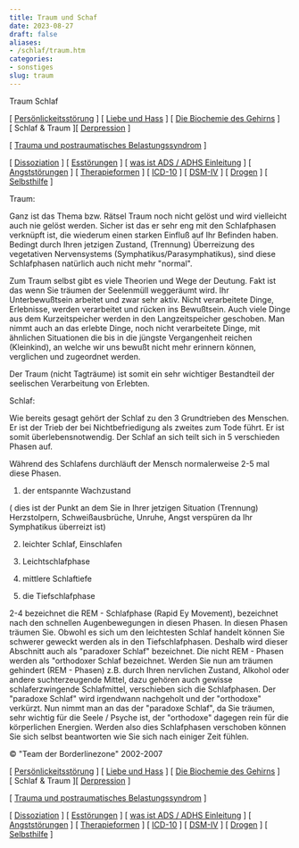 ```yaml
---
title: Traum und Schaf
date: 2023-08-27
draft: false
aliases:
- /schlaf/traum.htm
categories:
- sonstiges
slug: traum
---
```



Traum Schlaf

[ [Persönlickeitsstörung](../persstoerung/persstoerung1.html) ] [ [Liebe und Hass](../definition/liebe1.htm) ] [ [Die Biochemie des Gehirns](../biochemie/biochemie.htm) ] [ Schlaf & Traum ][ [Derpression](../depression/depri.html) ]

[ [Trauma und postraumatisches Belastungssyndrom](../trauma/trauma.htm) ]

[ [Dissoziation](../disso/dissoziation.htm) ] [ [Esstörungen](../ess/esst1.html) ] [ [was ist ADS / ADHS Einleitung](../ads/ads.html) ] [ [Angststörungen](../angststoerung/angststoerungen.htm) ] [ [Therapieformen](../theraformen/theraformen.htm) ] [ [ICD-10](../definition/icd10.htm) ] [ [DSM-IV](../definition/dsm.htm) ] [ [Drogen](../definition/definitionen_1.htm) ] [ [Selbsthilfe](../selbsthilfe/selbsthilfe.htm) ]

Traum:

Ganz ist das Thema bzw. Rätsel Traum
noch nicht gelöst und wird vielleicht auch nie gelöst werden. Sicher ist das
er sehr eng mit den Schlafphasen verknüpft ist, die wiederum einen starken Einfluß
auf Ihr Befinden haben. Bedingt durch Ihren jetzigen Zustand,
(Trennung) Überreizung des vegetativen Nervensystems
(Symphatikus/Parasymphatikus), sind diese Schlafphasen natürlich auch nicht
mehr "normal".

Zum Traum selbst gibt es viele Theorien
und Wege der Deutung. Fakt ist das wenn Sie träumen der Seelenmüll weggeräumt
wird. Ihr Unterbewußtsein arbeitet und zwar sehr aktiv. Nicht verarbeitete
Dinge, Erlebnisse, werden verarbeitet und rücken ins Bewußtsein. Auch viele
Dinge aus dem Kurzeitspeicher werden in den Langzeitspeicher geschoben. Man
nimmt auch an das erlebte Dinge, noch nicht verarbeitete Dinge, mit ähnlichen
Situationen die bis in die jüngste Vergangenheit reichen (Kleinkind), an welche
wir uns bewußt nicht mehr erinnern können, verglichen und zugeordnet werden.

Der Traum (nicht Tagträume) ist somit
ein sehr wichtiger Bestandteil der seelischen Verarbeitung von Erlebten.

Schlaf:

Wie bereits gesagt gehört der Schlaf
zu den 3 Grundtrieben des Menschen. Er
ist der Trieb der bei Nichtbefriedigung als zweites zum Tode führt. Er ist somit
überlebensnotwendig. Der Schlaf an sich teilt sich in 5 verschieden Phasen auf.

Während des Schlafens durchläuft der
Mensch normalerweise 2-5 mal diese Phasen.

1. der entspannte Wachzustand

( dies ist der Punkt an dem Sie in
Ihrer jetzigen Situation (Trennung) Herzstolpern, Schweißausbrüche, Unruhe, Angst
verspüren da Ihr Symphatikus überreizt ist)

2. leichter Schlaf, Einschlafen

3. Leichtschlafphase

4. mittlere Schlaftiefe

5. die Tiefschlafphase

2-4
bezeichnet die REM - Schlafphase (Rapid Ey Movement), bezeichnet nach den
schnellen Augenbewegungen in diesen Phasen. In diesen Phasen träumen Sie.
Obwohl es sich um den leichtesten Schlaf handelt können Sie schwerer geweckt
werden als in den Tiefschlafphasen. Deshalb wird dieser Abschnitt auch als
"paradoxer Schlaf" bezeichnet. Die nicht REM - Phasen werden als
"orthodoxer Schlaf bezeichnet. Werden Sie nun am träumen gehindert (REM -
Phasen) z.B. durch Ihren nervlichen Zustand, Alkohol oder andere suchterzeugende
Mittel, dazu gehören auch gewisse schlaferzwingende Schlafmittel, verschieben
sich die Schlafphasen. Der "paradoxe Schlaf" wird irgendwann
nachgeholt und der "orthodoxe" verkürzt. Nun nimmt man an das der
"paradoxe Schlaf", da Sie träumen, sehr wichtig für die Seele /
Psyche ist, der "orthodoxe" dagegen rein für die körperlichen
Energien. Werden also dies Schlafphasen verschoben können Sie sich selbst
beantworten wie Sie sich nach einiger Zeit fühlen.

© "Team der Borderlinezone" 2002-2007

[ [Persönlickeitsstörung](../persstoerung/persstoerung1.html) ] [ [Liebe und Hass](../definition/liebe1.htm) ] [ [Die Biochemie des Gehirns](../biochemie/biochemie.htm) ] [ Schlaf & Traum ][ [Derpression](../depression/depri.html) ]

[ [Trauma und postraumatisches Belastungssyndrom](../trauma/trauma.htm) ]

[ [Dissoziation](../disso/dissoziation.htm) ] [ [Esstörungen](../ess/esst1.html) ] [ [was ist ADS / ADHS Einleitung](../ads/ads.html) ] [ [Angststörungen](../angststoerung/angststoerungen.htm) ] [ [Therapieformen](../theraformen/theraformen.htm) ] [ [ICD-10](../definition/icd10.htm) ] [ [DSM-IV](../definition/dsm.htm) ] [ [Drogen](../definition/definitionen_1.htm) ] [ [Selbsthilfe](../selbsthilfe/selbsthilfe.htm) ]
